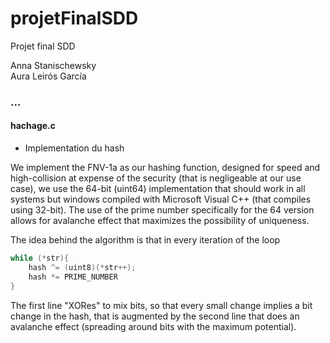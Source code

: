 # projetFinalSDD
Projet final SDD
 
Anna Stanischewsky\
Aura Leirós García



### ...

#### hachage.c

- Implementation du hash

We implement the FNV-1a as our hashing function, designed for speed and high-collision at expense of the security (that is negligeable at our use case), we use the 64-bit (uint64) implementation that should work in all systems but windows compiled with Microsoft Visual C++ (that compiles using 32-bit). The use of the prime number specifically for the 64 version allows for avalanche effect that maximizes the possibility of uniqueness.

The idea behind the algorithm is that in every iteration of the loop 

~~~c
while (*str){
    hash ^= (uint8)(*str++);
    hash *= PRIME_NUMBER
}
~~~

The first line "XORes" to mix bits, so that every small change implies a bit change in the hash, that is augmented by the second line that does an avalanche effect (spreading around bits with the maximum potential).


